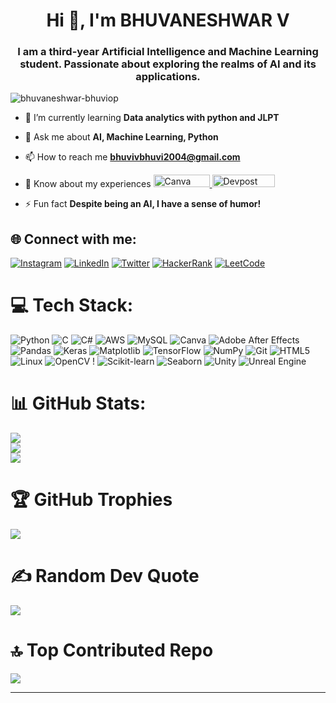 <h1 align="center">Hi 👋, I'm BHUVANESHWAR V</h1>
<h3 align="center">I am a third-year Artificial Intelligence and Machine Learning student. Passionate about exploring the realms of AI and its applications.</h3>


<p align="left"> <img src="https://komarev.com/ghpvc/?username=bhuvaneshwar-bhuviop&label=Profile%20views&color=0e75b6&style=flat" alt="bhuvaneshwar-bhuviop" /> </p>


- 🌱 I’m currently learning **Data analytics with python and JLPT**

- 💬 Ask me about **AI, Machine Learning, Python**

- 📫 How to reach me **bhuvivbhuvi2004@gmail.com**

- 📄 Know about my experiences <a href="https://www.canva.com/design/DAF-MH2GJwY/ypOBEjz6PhAh2qkdJpsAjQ/edit?utm_content=DAF-MH2GJwY&utm_campaign=designshare&utm_medium=link2&utm_source=sharebutton">
  <img src="https://img.shields.io/badge/Canva-%2300C4CC.svg?style=for-the-badge&logo=Canva&logoColor=white" alt="Canva" width="90" height="20">
</a><a href="https://devpost.com/bhuvivbhuvi2004?ref_content=user-portfolio&ref_feature=portfolio&ref_medium=global-nav">
  <img src="https://img.shields.io/badge/Devpost-148dbf?style=for-the-badge&logo=devpost&logoColor=white" alt="Devpost" width="100" height="20">
</a>




- ⚡ Fun fact **Despite being an AI, I have a sense of humor!**

## 🌐 Connect with me:
[![Instagram](https://img.shields.io/badge/Instagram-%23E4405F.svg?logo=Instagram&logoColor=white)](https://www.instagram.com/i_am_bhuviop/)
[![LinkedIn](https://img.shields.io/badge/LinkedIn-%230077B5.svg?logo=linkedin&logoColor=white)](https://linkedin.com/in/bhuvaneshwar-v-303638288/)
[![Twitter](https://img.shields.io/badge/Twitter-black.svg?logo=Twitter&logoColor=white)](https://twitter.com/h9tcnjNmJIss4Uy)
[![HackerRank](https://img.shields.io/badge/HackerRank-2EC866?logo=hackerrank&logoColor=white)](https://www.hackerrank.com/profile/bhuvivbhuvi2004)
[![LeetCode](https://img.shields.io/badge/LeetCode-FFA116?logo=leetcode&logoColor=white)](https://leetcode.com/bhuvaneshwar-v/)

# 💻 Tech Stack:
![Python](https://img.shields.io/badge/python-3670A0?style=for-the-badge&logo=python&logoColor=ffdd54) ![C](https://img.shields.io/badge/c-%2300599C.svg?style=for-the-badge&logo=c&logoColor=white) ![C#](https://img.shields.io/badge/c%23-%23239120.svg?style=for-the-badge&logo=csharp&logoColor=white) ![AWS](https://img.shields.io/badge/AWS-%23FF9900.svg?style=for-the-badge&logo=amazon-aws&logoColor=white) ![MySQL](https://img.shields.io/badge/mysql-%2300000f.svg?style=for-the-badge&logo=mysql&logoColor=white) ![Canva](https://img.shields.io/badge/Canva-%2300C4CC.svg?style=for-the-badge&logo=Canva&logoColor=white) ![Adobe After Effects](https://img.shields.io/badge/Adobe%20After%20Effects-9999FF.svg?style=for-the-badge&logo=Adobe%20After%20Effects&logoColor=white) ![Pandas](https://img.shields.io/badge/pandas-%23150458.svg?style=for-the-badge&logo=pandas&logoColor=white) ![Keras](https://img.shields.io/badge/Keras-%23D00000.svg?style=for-the-badge&logo=Keras&logoColor=white) ![Matplotlib](https://img.shields.io/badge/Matplotlib-%23ffffff.svg?style=for-the-badge&logo=Matplotlib&logoColor=black) ![TensorFlow](https://img.shields.io/badge/TensorFlow-%23FF6F00.svg?style=for-the-badge&logo=TensorFlow&logoColor=white) ![NumPy](https://img.shields.io/badge/numpy-%23013243.svg?style=for-the-badge&logo=numpy&logoColor=white) ![Git](https://img.shields.io/badge/Git-%23F05032.svg?style=for-the-badge&logo=git&logoColor=white) ![HTML5](https://img.shields.io/badge/HTML5-%23E34F26.svg?style=for-the-badge&logo=html5&logoColor=white) ![Linux](https://img.shields.io/badge/Linux-FCC624?style=for-the-badge&logo=linux&logoColor=black) ![OpenCV](https://img.shields.io/badge/OpenCV-%23white.svg?style=for-the-badge&logo=opencv&logoColor=black) ! ![Scikit-learn](https://img.shields.io/badge/Scikit--learn-%23F7931E.svg?style=for-the-badge&logo=scikit-learn&logoColor=white) ![Seaborn](https://img.shields.io/badge/Seaborn-%23150458.svg?style=for-the-badge&logo=seaborn&logoColor=white) ![Unity](https://img.shields.io/badge/Unity-%23000000.svg?style=for-the-badge&logo=unity&logoColor=white) ![Unreal Engine](https://img.shields.io/badge/Unreal%20Engine-%23313131.svg?style=for-the-badge&logo=unreal-engine&logoColor=white)


# 📊 GitHub Stats:
![](https://github-readme-stats.vercel.app/api?username=BHUVANESHWAR-BHUVIOP&theme=vision-friendly-dark&hide_border=false&include_all_commits=false&count_private=false)<br/>
![](https://github-readme-streak-stats.herokuapp.com/?user=BHUVANESHWAR-BHUVIOP&theme=vision-friendly-dark&hide_border=false)<br/>
![](https://github-readme-stats.vercel.app/api/top-langs/?username=BHUVANESHWAR-BHUVIOP&theme=vision-friendly-dark&hide_border=false&include_all_commits=false&count_private=false&layout=compact)

# 🏆 GitHub Trophies
![](https://github-profile-trophy.vercel.app/?username=BHUVANESHWAR-BHUVIOP&theme=darkhub&no-frame=false&no-bg=false&margin-w=4)

# ✍️ Random Dev Quote
![](https://quotes-github-readme.vercel.app/api?type=horizontal&theme=radical)

# 🔝 Top Contributed Repo
![](https://github-contributor-stats.vercel.app/api?username=BHUVANESHWAR-BHUVIOP&limit=5&theme=radical&combine_all_yearly_contributions=true)

---

<!-- Proudly created with GPRM ( https://gprm.itsvg.in ) -->
